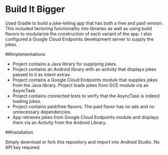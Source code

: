 # Build It Bigger

Used Gradle to build a joke-telling app that has both a free and paid version. This included factoring functionality into libraries as well as using build flavors to modularize the construction of each variant of the app. I also configured a Google Cloud Endpoints development server to supply the jokes.

##Implementations

- Project contains a Java library for supplying jokes.
- Project contains an Android library with an activity that displays jokes passed to it as intent extras.
- Project contains a Google Cloud Endpoints module that supplies jokes from the Java library. Project loads jokes from GCE module via an AsyncTask.
- Project contains connected tests to verify that the AsyncTask is indeed loading jokes.
- Project contains paid/free flavors. The paid flavor has no ads and no unnecessary dependencies.
- App retrieves jokes from Google Cloud Endpoints module and displays them via an Activity from the Android Library.

##Installation

Simply download or fork this repository and import into Android Studio. No API key required.

